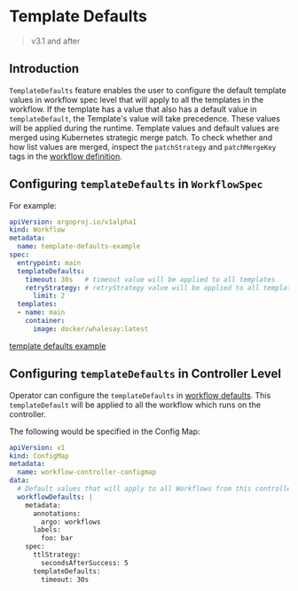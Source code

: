 # Template Defaults
> v3.1 and after

## Introduction

`TemplateDefaults` feature enables the user to configure the default template values in workflow spec level that will apply to all the templates in the workflow. If the template has a value that also has a default value in `templateDefault`, the Template's value will take precedence. These values will be applied during the runtime. Template values and default values are merged using Kubernetes strategic merge patch. To check whether and how list values are merged, inspect the `patchStrategy` and `patchMergeKey` tags in the [workflow definition](https://github.com/argoproj/argo-workflows/blob/master/pkg/apis/workflow/v1alpha1/workflow_types.go).

## Configuring `templateDefaults` in `WorkflowSpec`

For example:
```yaml
apiVersion: argoproj.io/v1alpha1
kind: Workflow
metadata:
  name: template-defaults-example
spec:
  entrypoint: main
  templateDefaults:
    timeout: 30s   # timeout value will be applied to all templates
    retryStrategy: # retryStrategy value will be applied to all templates
      limit: 2
  templates:
  - name: main
    container:
      image: docker/whalesay:latest
```
[template defaults example](https://raw.githubusercontent.com/argoproj/argo-workflows/master/examples/template-defaults.yaml)

## Configuring `templateDefaults` in Controller Level
Operator can configure the `templateDefaults` in [workflow defaults](default-workflow-specs.md). This `templateDefault` will be applied to all the workflow which runs on the controller.

The following would be specified in the Config Map:

```yaml
apiVersion: v1
kind: ConfigMap
metadata:
  name: workflow-controller-configmap
data:
  # Default values that will apply to all Workflows from this controller, unless overridden on the Workflow-level
  workflowDefaults: |
    metadata:
      annotations:
        argo: workflows
      labels:
        foo: bar
    spec:
      ttlStrategy:
        secondsAfterSuccess: 5
      templateDefaults:
        timeout: 30s 
```
